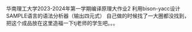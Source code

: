 华南理工大学2023-2024年第一学期编译原理大作业2
利用bison-yacc设计SAMPLE语言的语法分析器（输出四元式）
自己做的时候找了一大圈都没找到，把这个成品放在这里造福一下tj老师的学生吧。。。
